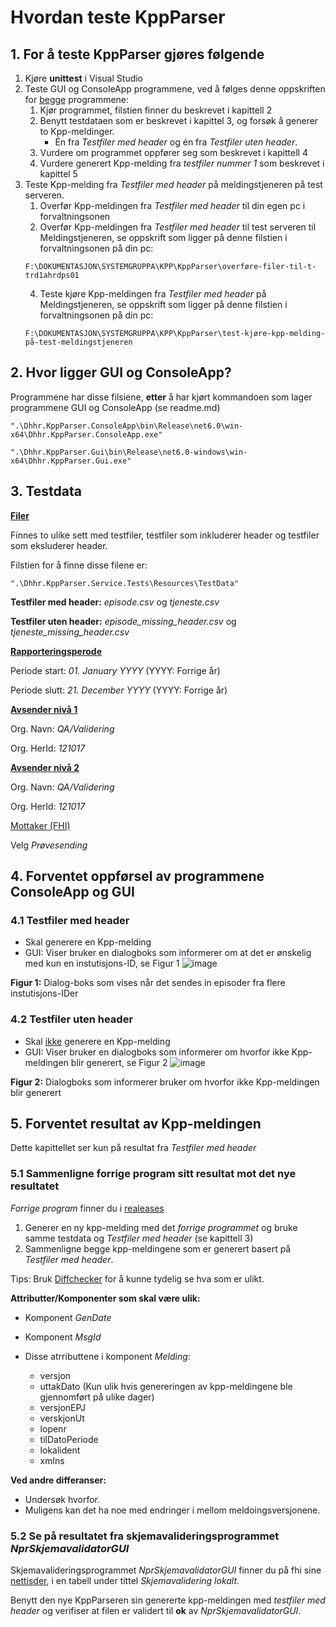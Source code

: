 # Hvordan teste KppParser

## 1. For å teste KppParser gjøres følgende
1. Kjøre **unittest** i Visual Studio
2. Teste GUI og ConsoleApp programmene, ved å følges denne oppskriften for <ins>begge</ins> programmene:
    1. Kjør programmet, filstien finner du beskrevet i kapittell 2
    2. Benytt testdataen som er beskrevet i kapittel 3, og forsøk å generer to Kpp-meldinger.
       - Én fra *Testfiler med header* og én fra *Testfiler uten header*.
    4. Vurdere om programmet oppfører seg som beskrevet i kapittell 4
    5. Vurdere generert Kpp-melding fra *testfiler nummer 1* som beskrevet i kapittel 5
3. Teste Kpp-melding fra *Testfiler med header* på meldingstjeneren på test serveren.
   1. Overfør Kpp-meldingen fra *Testfiler med header* til din egen pc i forvaltningsonen
   2. Overfør Kpp-meldingen fra *Testfiler med header* til test serveren til Meldingstjeneren, se oppskrift som ligger på denne filstien i forvaltningsonen på din pc:
    ```
    F:\DOKUMENTASJON\SYSTEMGRUPPA\KPP\KppParser\overføre-filer-til-t-trd1ahrdps01
    ```
   4. Teste kjøre Kpp-meldingen fra *Testfiler med header* på Meldingstjeneren, se oppskrift som ligger på denne filstien i forvaltningsonen på din pc:
    ```
    F:\DOKUMENTASJON\SYSTEMGRUPPA\KPP\KppParser\test-kjøre-kpp-melding-på-test-meldingstjeneren
    ```
   


## 2. Hvor ligger GUI og ConsoleApp?
Programmene har disse filsiene, **etter** å har kjørt kommandoen som lager programmene GUI og ConsoleApp (se readme.md)
```
".\Dhhr.KppParser.ConsoleApp\bin\Release\net6.0\win-x64\Dhhr.KppParser.ConsoleApp.exe"
```
```
".\Dhhr.KppParser.Gui\bin\Release\net6.0-windows\win-x64\Dhhr.KppParser.Gui.exe"
```

## 3. Testdata

<ins>**Filer**</ins>

Finnes to ulike sett med testfiler, testfiler som inkluderer header og testfiler som eksluderer header.

Filstien for å finne disse filene er:
```
".\Dhhr.KppParser.Service.Tests\Resources\TestData"
```
**Testfiler med header:** *episode.csv* og *tjeneste.csv*

**Testfiler uten header:** *episode_missing_header.csv* og *tjeneste_missing_header.csv*



<ins>**Rapporteringsperode**</ins> 

Periode start: *01. January YYYY* (YYYY: Forrige år)

Periode slutt: *21. December YYYY* (YYYY: Forrige år)

<ins>**Avsender nivå 1**</ins> 

Org. Navn: *QA/Validering*

Org. HerId: *121017*

<ins>**Avsender nivå 2**</ins> 

Org. Navn: *QA/Validering*

Org. HerId: *121017*

<ins>Mottaker (FHI)</ins>

Velg *Prøvesending*

## 4. Forventet oppførsel av programmene ConsoleApp og GUI
### 4.1 Testfiler med header
- Skal generere en Kpp-melding
- GUI: Viser bruker en dialogboks som informerer om at det er ønskelig med kun en instutisjons-ID, se Figur 1
![image](https://github.com/user-attachments/assets/b87bad89-d045-4f3a-8a1f-2cc10b8385c4)

**Figur 1:** Dialog-boks som vises når det sendes in episoder fra flere instutisjons-IDer

### 4.2 Testfiler uten header
- Skal <ins>ikke</ins> generere en Kpp-melding
- GUI: Viser bruker en dialogboks som informerer om hvorfor ikke Kpp-meldingen blir generert, se Figur 2
  ![image](https://github.com/user-attachments/assets/48eb060a-18ad-44b9-857f-b2d3b0a752fe)
  
**Figur 2:** Dialogboks som informerer bruker om hvorfor ikke Kpp-meldingen blir generert

## 5. Forventet resultat av Kpp-meldingen

Dette kapittellet ser kun på resultat fra *Testfiler med header*

### 5.1 Sammenligne forrige program sitt resultat mot det nye resultatet
*Forrige program* finner du i [realeases](https://github.com/folkehelseinstituttet/KppParser/releases)
1. Generer en ny kpp-melding med det *forrige programmet* og bruke samme testdata og *Testfiler med header* (se kapittell 3)
2. Sammenligne begge kpp-meldingene som er generert basert på *Testfiler med header*.

Tips: Bruk [Diffchecker](https://www.diffchecker.com/text-compare/) for å kunne tydelig se hva som er ulikt.

**Attributter/Komponenter som skal være ulik:**
- Komponent *GenDate*
- Komponent *MsgId*
- Disse atrributtene i komponent *Melding*:

  - versjon
  - uttakDato (Kun ulik hvis genereringen av kpp-meldingene ble gjennomført på ulike dager)
  - versjonEPJ
  - verskjonUt
  - lopenr
  - tilDatoPeriode
  - lokalident
  - xmlns
 
**Ved andre differanser:** 
- Undersøk hvorfor.
- Muligens kan det ha noe med endringer i mellom meldoingsversjonene.

### 5.2 Se på resultatet fra skjemavalideringsprogrammet *NprSkjemavalidatorGUI*

Skjemavalideringsprogrammet *NprSkjemavalidatorGUI* finner du på fhi sine [nettisder](https://www.fhi.no/he/npr/registrering-og-rapportering/validering-av-data-for-rapportering/), i en tabell under tittel *Skjemavalidering lokalt*.

Benytt den nye KppParseren sin genererte kpp-meldingen med *testfiler med header* og verifiser at filen er validert til **ok** av *NprSkjemavalidatorGUI*. 











